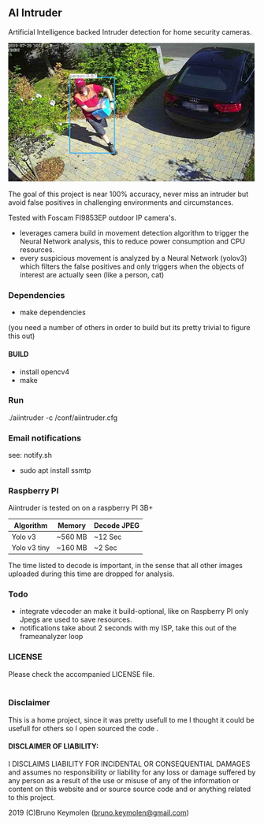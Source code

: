 ## AI Intruder

Artificial Intelligence backed Intruder detection for home security cameras.
   
<img src="doc/alarm.img.1.jpg" width="500">
    
  
The goal of this project is near 100% accuracy, never miss an intruder but avoid false positives in challenging environments and circumstances. 
  
Tested with Foscam FI9853EP outdoor IP camera's.
  
- leverages camera build in movement detection algorithm to trigger the Neural Network analysis, this to reduce power consumption and CPU resources.
- every suspicious movement is analyzed by a Neural Network (yolov3) which filters the false positives and only triggers when the objects of interest are actually seen (like a person, cat)
  

### Dependencies
- make dependencies
  
(you need a number of others in order to build but its pretty trivial to figure this out)
  
  
#### BUILD
- install opencv4
- make
 

### Run  
./aiintruder -c /conf/aiintruder.cfg<br>
  
 
### Email notifications  
see: notify.sh  
 - sudo apt install ssmtp
  

### Raspberry PI
Aiintruder is tested on on a raspberry PI 3B+

| Algorithm   | Memory  | Decode JPEG |
|-------------|---------|-------------| 
|Yolo v3      | ~560 MB | ~12 Sec     | 
|Yolo v3 tiny | ~160 MB | ~2 Sec      | 

The time listed to decode is important, in the sense that all other images uploaded during this time are dropped for analysis.  


### Todo
- integrate vdecoder an make it build-optional, like on Raspberry PI only Jpegs are used to save resources.  
- notifications take about 2 seconds with my ISP, take this out of the frameanalyzer loop

### LICENSE
Please check the accompanied LICENSE file.<br><br>

### Disclaimer
This is a home project, since it was pretty usefull to me I thought it could be usefull for others so I open sourced the code .

#### DISCLAIMER OF LIABILITY: 
I DISCLAIMS LIABILITY FOR INCIDENTAL OR CONSEQUENTIAL DAMAGES and assumes no responsibility or liability for any loss or damage suffered by any person as a result of the use or misuse of any of the information or content on this website and or source source code and or anything related to this project. 


2019 (C)Bruno Keymolen (bruno.keymolen@gmail.com)
